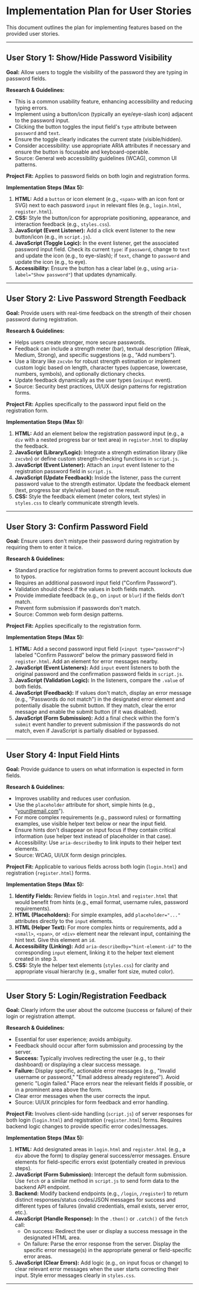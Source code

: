 # Implementation Plan for User Stories

This document outlines the plan for implementing features based on the provided user stories.

---

## User Story 1: Show/Hide Password Visibility

**Goal:** Allow users to toggle the visibility of the password they are typing in password fields.

**Research & Guidelines:**
*   This is a common usability feature, enhancing accessibility and reducing typing errors.
*   Implement using a button/icon (typically an eye/eye-slash icon) adjacent to the password input.
*   Clicking the button toggles the input field's `type` attribute between `password` and `text`.
*   Ensure the toggle clearly indicates the current state (visible/hidden).
*   Consider accessibility: use appropriate ARIA attributes if necessary and ensure the button is focusable and keyboard-operable.
*   Source: General web accessibility guidelines (WCAG), common UI patterns.

**Project Fit:** Applies to password fields on both login and registration forms.

**Implementation Steps (Max 5):**
1.  **HTML:** Add a `button` or icon element (e.g., `<span>` with an icon font or SVG) next to each password `input` in relevant files (e.g., `login.html`, `register.html`).
2.  **CSS:** Style the button/icon for appropriate positioning, appearance, and interaction feedback (e.g., `styles.css`).
3.  **JavaScript (Event Listener):** Add a click event listener to the new button/icon (e.g., in `script.js`).
4.  **JavaScript (Toggle Logic):** In the event listener, get the associated password input field. Check its current `type`: if `password`, change to `text` and update the icon (e.g., to eye-slash); if `text`, change to `password` and update the icon (e.g., to eye).
5.  **Accessibility:** Ensure the button has a clear label (e.g., using `aria-label="Show password"`) that updates dynamically.

---

## User Story 2: Live Password Strength Feedback

**Goal:** Provide users with real-time feedback on the strength of their chosen password during registration.

**Research & Guidelines:**
*   Helps users create stronger, more secure passwords.
*   Feedback can include a strength meter (bar), textual description (Weak, Medium, Strong), and specific suggestions (e.g., "Add numbers").
*   Use a library like `zxcvbn` for robust strength estimation or implement custom logic based on length, character types (uppercase, lowercase, numbers, symbols), and optionally dictionary checks.
*   Update feedback dynamically as the user types (`oninput` event).
*   Source: Security best practices, UI/UX design patterns for registration forms.

**Project Fit:** Applies specifically to the password input field on the registration form.

**Implementation Steps (Max 5):**
1.  **HTML:** Add an element below the registration password input (e.g., a `div` with a nested progress bar or text area) in `register.html` to display the feedback.
2.  **JavaScript (Library/Logic):** Integrate a strength estimation library (like `zxcvbn`) or define custom strength-checking functions in `script.js`.
3.  **JavaScript (Event Listener):** Attach an `input` event listener to the registration password field in `script.js`.
4.  **JavaScript (Update Feedback):** Inside the listener, pass the current password value to the strength estimator. Update the feedback element (text, progress bar style/value) based on the result.
5.  **CSS:** Style the feedback element (meter colors, text styles) in `styles.css` to clearly communicate strength levels.

---

## User Story 3: Confirm Password Field

**Goal:** Ensure users don't mistype their password during registration by requiring them to enter it twice.

**Research & Guidelines:**
*   Standard practice for registration forms to prevent account lockouts due to typos.
*   Requires an additional password input field ("Confirm Password").
*   Validation should check if the values in both fields match.
*   Provide immediate feedback (e.g., on `input` or `blur`) if the fields don't match.
*   Prevent form submission if passwords don't match.
*   Source: Common web form design patterns.

**Project Fit:** Applies specifically to the registration form.

**Implementation Steps (Max 5):**
1.  **HTML:** Add a second password input field (`<input type="password">`) labeled "Confirm Password" below the primary password field in `register.html`. Add an element for error messages nearby.
2.  **JavaScript (Event Listeners):** Add `input` event listeners to both the original password and the confirmation password fields in `script.js`.
3.  **JavaScript (Validation Logic):** In the listeners, compare the `.value` of both fields.
4.  **JavaScript (Feedback):** If values don't match, display an error message (e.g., "Passwords do not match") in the designated error element and potentially disable the submit button. If they match, clear the error message and enable the submit button (if it was disabled).
5.  **JavaScript (Form Submission):** Add a final check within the form's `submit` event handler to prevent submission if the passwords do not match, even if JavaScript is partially disabled or bypassed.

---

## User Story 4: Input Field Hints

**Goal:** Provide guidance to users on what information is expected in form fields.

**Research & Guidelines:**
*   Improves usability and reduces user confusion.
*   Use the `placeholder` attribute for short, simple hints (e.g., "your@email.com").
*   For more complex requirements (e.g., password rules) or formatting examples, use visible helper text below or near the input field.
*   Ensure hints don't disappear on input focus if they contain critical information (use helper text instead of placeholder in that case).
*   Accessibility: Use `aria-describedby` to link inputs to their helper text elements.
*   Source: WCAG, UI/UX form design principles.

**Project Fit:** Applicable to various fields across both login (`login.html`) and registration (`register.html`) forms.

**Implementation Steps (Max 5):**
1.  **Identify Fields:** Review fields in `login.html` and `register.html` that would benefit from hints (e.g., email format, username rules, password requirements).
2.  **HTML (Placeholders):** For simple examples, add `placeholder="..."` attributes directly to the `input` elements.
3.  **HTML (Helper Text):** For more complex hints or requirements, add a `<small>`, `<span>`, or `<div>` element near the relevant input, containing the hint text. Give this element an `id`.
4.  **Accessibility (Linking):** Add `aria-describedby="hint-element-id"` to the corresponding `input` element, linking it to the helper text element created in step 3.
5.  **CSS:** Style the helper text elements (`styles.css`) for clarity and appropriate visual hierarchy (e.g., smaller font size, muted color).

---

## User Story 5: Login/Registration Feedback

**Goal:** Clearly inform the user about the outcome (success or failure) of their login or registration attempt.

**Research & Guidelines:**
*   Essential for user experience; avoids ambiguity.
*   Feedback should occur after form submission and processing by the server.
*   **Success:** Typically involves redirecting the user (e.g., to their dashboard) or displaying a clear success message.
*   **Failure:** Display specific, actionable error messages (e.g., "Invalid username or password," "Email address already registered"). Avoid generic "Login failed." Place errors near the relevant fields if possible, or in a prominent area above the form.
*   Clear error messages when the user corrects the input.
*   Source: UI/UX principles for form feedback and error handling.

**Project Fit:** Involves client-side handling (`script.js`) of server responses for both login (`login.html`) and registration (`register.html`) forms. Requires backend logic changes to provide specific error codes/messages.

**Implementation Steps (Max 5):**
1.  **HTML:** Add designated areas in `login.html` and `register.html` (e.g., a `div` above the form) to display general success/error messages. Ensure elements for field-specific errors exist (potentially created in previous steps).
2.  **JavaScript (Form Submission):** Intercept the default form submission. Use `fetch` or a similar method in `script.js` to send form data to the backend API endpoint.
3.  **Backend:** Modify backend endpoints (e.g., `/login`, `/register`) to return distinct responses/status codes/JSON messages for success and different types of failures (invalid credentials, email exists, server error, etc.).
4.  **JavaScript (Handle Response):** In the `.then()` or `.catch()` of the `fetch` call:
    *   On success: Redirect the user or display a success message in the designated HTML area.
    *   On failure: Parse the error response from the server. Display the specific error message(s) in the appropriate general or field-specific error areas.
5.  **JavaScript (Clear Errors):** Add logic (e.g., on input focus or change) to clear relevant error messages when the user starts correcting their input. Style error messages clearly in `styles.css`.

---